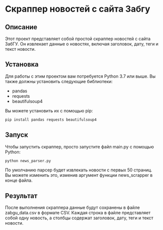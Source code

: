 # Скраппер новостей с сайта Забгу

## Описание
Этот проект представляет собой простой скраппер новостей с сайта ЗабГУ. Он извлекает данные о новостях, включая заголовок, дату, теги и текст новости.

## Установка
Для работы с этим проектом вам потребуется Python 3.7 или выше. Вы также должны установить следующие библиотеки:
- pandas
- requests
- beautifulsoup4

Вы можете установить их с помощью pip:
```bash
pip install pandas requests beautifulsoup4
```

## Запуск

Чтобы запустить скраппер, просто запустите файл main.py с помощью Python:
```bash
python news_parser.py
```
По умолчанию парсер будет извлекать новости с первых 50 страниц. Вы можете изменить это, изменив аргумент функции news_scrapper в конце файла.

## Результат
После выполнения скраппера данные будут сохранены в файле zabgu_data.csv в формате CSV. 
Каждая строка в файле представляет собой одну новость, а столбцы содержат заголовок, дату, теги и текст новости.